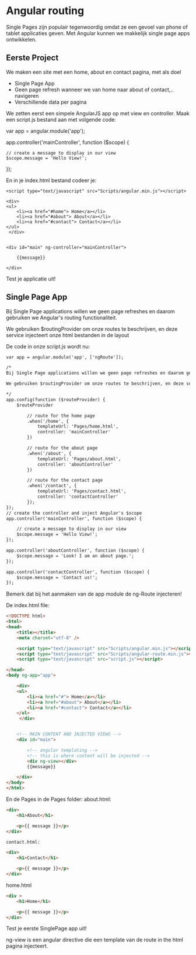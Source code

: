 # Angular routing

Single Pages zijn populair tegenwoordig omdat ze een gevoel van phone of tablet
applicaties geven. Met Angular kunnen we makkelijk single page apps ontwikkelen.

## Eerste Project

We maken een site met een home, about en contact pagina, met als doel
- Single Page App
- Geen page refresh wanneer we van home naar about of contact,.. navigeren
- Verschillende data per pagina

We zetten eerst een simpele AngularJS app op met view en controller.
Maak een script.js bestand aan met volgende code:

var app = angular.module('app');

app.controller('mainController', function ($scope) {

    // create a message to display in our view
    $scope.message = 'Hello View!';
});

En in je index.html bestand codeer je:

<!DOCTYPE html>
<html>
<head>
    <title></title>
	<meta charset="utf-8" />

    <script type="text/javascript" src="Scripts/angular.min.js"></script>
   
  <script type="text/javascript" src="script.js"></script>

</head>
<body ng-app="app">

    <div>
    <ul>
        <li><a href="#home"> Home</a></li>
        <li><a href="#about"> About</a></li>
        <li><a href="#contact"> Contact</a></li>
    </ul>
     </div>   


    <div id="main" ng-controller="mainController">

        {{message}}

    </div>
</body>
</html>

Test je applicatie uit!

## Single Page App

Bij Single Page applications willen we geen page refreshes en daarom gebruiken we Angular's routing functionaliteit.

We gebruiken $routingProvider om onze routes te beschrijven, en deze service injecteert onze html bestanden in de layout

De code in onze script.js wordt nu:

```html
var app = angular.module('app', ['ngRoute']);

/*
Bij Single Page applications willen we geen page refreshes en daarom gebruiken we Angular's routing functionaliteit.

We gebruiken $routingProvider om onze routes te beschrijven, en deze service injecteert onze html bestanden in de layout

*/
app.config(function ($routeProvider) {
    $routeProvider

        // route for the home page
        .when('/home', {
            templateUrl: 'Pages/home.html',
            controller: 'mainController'
        })

        // route for the about page
        .when('/about', {
            templateUrl: 'Pages/about.html',
            controller: 'aboutController'
        })

        // route for the contact page
        .when('/contact', {
            templateUrl: 'Pages/contact.html',
            controller: 'contactController'
        });
});
// create the controller and inject Angular's $scope
app.controller('mainController', function ($scope) {

    // create a message to display in our view
    $scope.message = 'Hello View!';
});

app.controller('aboutController', function ($scope) {
    $scope.message = 'Look! I am an about page.';
});

app.controller('contactController', function ($scope) {
    $scope.message = 'Contact us!';
});
```

Bemerk dat bij het aanmaken van de app module de ng-Route injecteren!

De index.html file:

```html
<!DOCTYPE html>
<html>
<head>
    <title></title>
	<meta charset="utf-8" />

    <script type="text/javascript" src="Scripts/angular.min.js"></script>
    <script type="text/javascript" src="Scripts/angular-route.min.js"></script>
    <script type="text/javascript" src="script.js"></script>

</head>
<body ng-app="app">

    <div>
    <ul>
        <li><a href="#"> Home</a></li>
        <li><a href="#about"> About</a></li>
        <li><a href="#contact"> Contact</a></li>
    </ul>
     </div>   


    <!-- MAIN CONTENT AND INJECTED VIEWS -->
    <div id="main">

        <!-- angular templating -->
        <!-- this is where content will be injected -->
        <div ng-view></div>
        {{message}}

    </div>
</body>
</html>
```
En de Pages in de Pages folder:
about.html:

```html
<div>
    <h1>About</h1>

    <p>{{ message }}</p>
</div>

contact.html:

<div>
    <h1>Contact</h1>

    <p>{{ message }}</p>
</div>

```

home.html

```html
<div >
    <h1>Home</h1>

    <p>{{ message }}</p>
</div>

```
Test je eerste SinglePage app uit!

ng-view is een angular directive die een template van de route in the html pagina injecteert.






